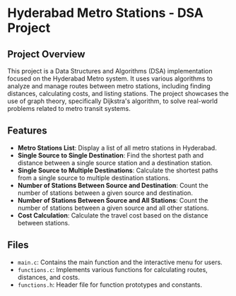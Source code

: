 # Hyderabad Metro Stations - DSA Project

## Project Overview

This project is a Data Structures and Algorithms (DSA) implementation focused on the Hyderabad Metro system. It uses various algorithms to analyze and manage routes between metro stations, including finding distances, calculating costs, and listing stations. The project showcases the use of graph theory, specifically Dijkstra's algorithm, to solve real-world problems related to metro transit systems.

## Features

- **Metro Stations List**: Display a list of all metro stations in Hyderabad.
- **Single Source to Single Destination**: Find the shortest path and distance between a single source station and a destination station.
- **Single Source to Multiple Destinations**: Calculate the shortest paths from a single source to multiple destination stations.
- **Number of Stations Between Source and Destination**: Count the number of stations between a given source and destination.
- **Number of Stations Between Source and All Stations**: Count the number of stations between a given source and all other stations.
- **Cost Calculation**: Calculate the travel cost based on the distance between stations.

## Files

- `main.c`: Contains the main function and the interactive menu for users.
- `functions.c`: Implements various functions for calculating routes, distances, and costs.
- `functions.h`: Header file for function prototypes and constants.
